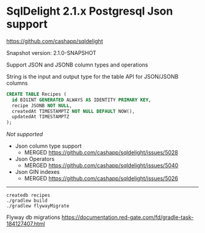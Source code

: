 # SqlDelight 2.1.x Postgresql Json support 

https://github.com/cashapp/sqldelight

Snapshot version: 2.1.0-SNAPSHOT

Support JSON and JSONB column types and operations

String is the input and output type for the table API for JSON/JSONB columns

```sql
CREATE TABLE Recipes (
  id BIGINT GENERATED ALWAYS AS IDENTITY PRIMARY KEY,
  recipe JSONB NOT NULL,
  createdAt TIMESTAMPTZ NOT NULL DEFAULT NOW(),
  updatedAt TIMESTAMPTZ
);
```

*Not supported*
* Json column type support
  * MERGED https://github.com/cashapp/sqldelight/issues/5028
* Json Operators
  * MERGED https://github.com/cashapp/sqldelight/issues/5040
* Json GIN indexes
  * MERGED https://github.com/cashapp/sqldelight/issues/5026

----

```shell
createdb recipes
./gradlew build
./gradlew flywayMigrate
```

Flyway db migrations
https://documentation.red-gate.com/fd/gradle-task-184127407.html
